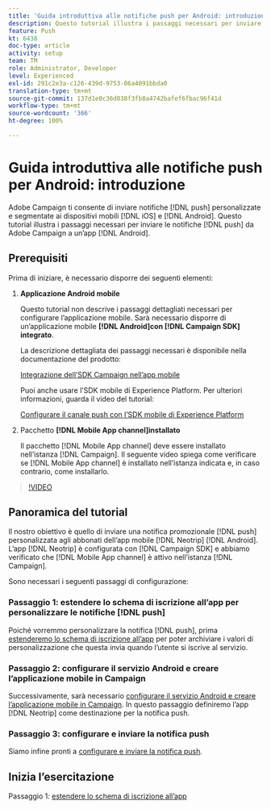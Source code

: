 ```yaml
---
title: 'Guida introduttiva alle notifiche push per Android: introduzione'
description: Questo tutorial illustra i passaggi necessari per inviare notifiche push da Adobe Campaign e riceverle nell’app Android.
feature: Push
kt: 6438
doc-type: article
activity: setup
team: TM
role: Administrator, Developer
level: Experienced
exl-id: 291c2e3a-c126-439d-9753-06a4091bbda0
translation-type: tm+mt
source-git-commit: 137d1e0c36d038f3fb8a4742bafef6fbac96f41d
workflow-type: tm+mt
source-wordcount: '366'
ht-degree: 100%

---
```


# Guida introduttiva alle notifiche push per Android: introduzione

Adobe Campaign ti consente di inviare notifiche [!DNL push] personalizzate e segmentate ai dispositivi mobili [!DNL iOS] e [!DNL Android]. Questo tutorial illustra i passaggi necessari per inviare le notifiche [!DNL push] da Adobe Campaign a un’app [!DNL Android].

## Prerequisiti

Prima di iniziare, è necessario disporre dei seguenti elementi:

1) **Applicazione Android mobile**

   Questo tutorial non descrive i passaggi dettagliati necessari per configurare l’applicazione mobile. Sarà necessario disporre di un’applicazione mobile **[!DNL Android]con [!DNL Campaign SDK] integrato**.

   La descrizione dettagliata dei passaggi necessari è disponibile nella documentazione del prodotto:

   [Integrazione dell’SDK Campaign nell’app mobile](https://experienceleague.adobe.com/docs/campaign-classic/using/sending-messages/sending-push-notifications/integrating-campaign-sdk-into-the-mobile-application.html?lang=it)

   Puoi anche usare l’SDK mobile di Experience Platform. Per ulteriori informazioni, guarda il video del tutorial:

   [Configurare il canale push con l’SDK mobile di Experience Platform](https://experienceleague.adobe.com/docs/campaign-classic-learn/tutorials/sending-messages/push-channel/configure-push-using-aep-mobile-sdk.html?lang=it)

2) Pacchetto **[!DNL Mobile App channel]installato**

   Il pacchetto [!DNL Mobile App channel] deve essere installato nell’istanza [!DNL Campaign]. Il seguente video spiega come verificare se [!DNL Mobile App channel] è installato nell’istanza indicata e, in caso contrario, come installarlo.

>[!VIDEO](https://video.tv.adobe.com/v/326544?quality=12)

## Panoramica del tutorial

Il nostro obiettivo è quello di inviare una notifica promozionale [!DNL push] personalizzata agli abbonati dell’app mobile [!DNL Neotrip] [!DNL Android]. L’app [!DNL Neotrip] è configurata con [!DNL Campaign SDK] e abbiamo verificato che [!DNL Mobile App channel] è attivo nell’istanza [!DNL Campaign].

Sono necessari i seguenti passaggi di configurazione:

### Passaggio 1: estendere lo schema di iscrizione all’app per personalizzare le notifiche [!DNL push]

Poiché vorremmo personalizzare la notifica [!DNL push], prima [estenderemo lo schema di iscrizione all’app](/help/tutorial-getting-started-with-push-notifications-for-android/extending-the-app-subscription-schema.md) per poter archiviare i valori di personalizzazione che questa invia quando l’utente si iscrive al servizio.

### Passaggio 2: configurare il servizio Android e creare l’applicazione mobile in Campaign

Successivamente, sarà necessario [configurare il servizio Android e creare l’applicazione mobile in Campaign](/help/tutorial-getting-started-with-push-notifications-for-android/configuring-an-android-service-in-campaign.md). In questo passaggio definiremo l’app [!DNL Neotrip] come destinazione per la notifica push.

### Passaggio 3: configurare e inviare la notifica push

Siamo infine pronti a [configurare e inviare la notifica push](/help/tutorial-getting-started-with-push-notifications-for-android/configuring-and-sending-push-notifications.md).

## Inizia l’esercitazione

Passaggio 1: [estendere lo schema di iscrizione all’app](/help/tutorial-getting-started-with-push-notifications-for-android/extending-the-app-subscription-schema.md)
